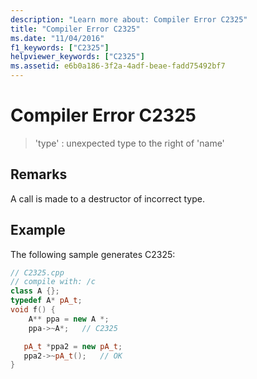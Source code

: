 ```yaml
---
description: "Learn more about: Compiler Error C2325"
title: "Compiler Error C2325"
ms.date: "11/04/2016"
f1_keywords: ["C2325"]
helpviewer_keywords: ["C2325"]
ms.assetid: e6b0a186-3f2a-4adf-beae-fadd75492bf7
---
```

# Compiler Error C2325

> 'type' : unexpected type to the right of 'name'

## Remarks

A call is made to a destructor of incorrect type.

## Example

The following sample generates C2325:

```cpp
// C2325.cpp
// compile with: /c
class A {};
typedef A* pA_t;
void f() {
    A** ppa = new A *;
    ppa->~A*;   // C2325

   pA_t *ppa2 = new pA_t;
   ppa2->~pA_t();   // OK
}
```
